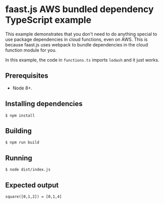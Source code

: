 # faast.js AWS bundled dependency TypeScript example

This example demonstrates that you don't need to do anything special to use package dependencies in cloud functions, even on AWS. This is because faast.js uses webpack to bundle dependencies in the cloud function module for you.

In this example, the code in `functions.ts` imports `lodash` and it just works.

## Prerequisites

-   Node 8+.

## Installing dependencies

```shell
$ npm install
```

## Building

```shell
$ npm run build
```

## Running

```shell
$ node dist/index.js
```

## Expected output

```text
square([0,1,2]) = [0,1,4]
```
